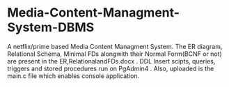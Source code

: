 # Media-Content-Managment-System-DBMS

A netflix/prime based Media Content Managment System. The ER diagram, Relational Schema,
Minimal FDs alongwith their Normal Form(BCNF or not) are present in the ER,RelationalandFDs.docx . DDL Insert scipts, queries, triggers and stored procedures 
run on PgAdmin4 . Also, uploaded is the main.c file which enables console application.
